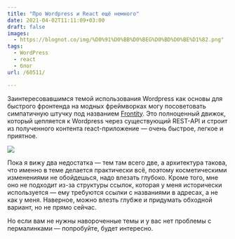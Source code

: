 ```yaml
---
title: "Про Wordpress и React ещё немного"
date: 2021-04-02T11:11:09+03:00
draft: false
images:
  - https://blognot.co/img/%D0%91%D0%BB%D0%BEG%D0%BD%D0%BE%D1%82.png"
tags:
  - WordPress
  - react
  - блог
url: /60511/

---
```

Заинтересовавшимся темой использования Wordpress как основы для быстрого фронтенда на модных фреймворках могу посоветовать симпатичную штучку под названием [Frontity](https://frontity.org/). Это полноценный движок, который цепляется к Wordpress через существующий REST-API и строит из полученного контента react-приложение — очень быстрое, легкое и приятное.

![](/img/%D0%91%D0%BB%D0%BEG%D0%BD%D0%BE%D1%82.png)

Пока я вижу два недостатка — тем там всего две, а архитектура такова, что именно в теме делается практически всё, поэтому косметическими изменениями не обойдешься, надо влезать глубоко. Кроме того, мне оно не подходит из-за структуры ссылок, которая у меня исторически используется — ему требуются ссылки с названиями в адресах, а не как у меня. Наверное, можно влезть глубже и придумать обходной вариант, но не прямо сейчас.

Но если вам не нужны навороченные темы и у вас нет проблемы с пермалинками — попробуйте, будет интересно.
